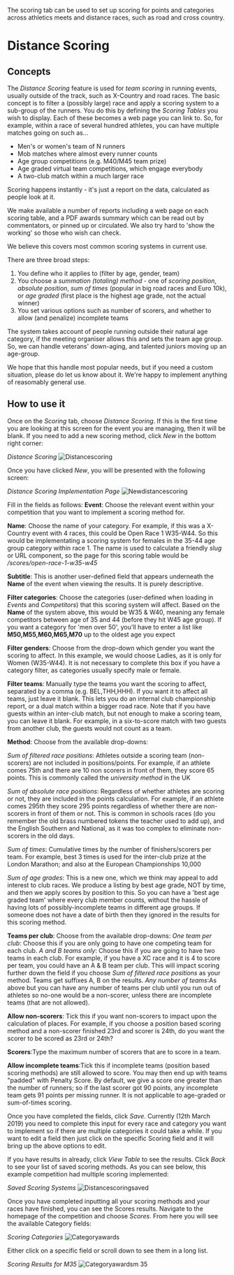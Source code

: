 <!-- TITLE: Training Manual - Scoring Tab -->

The scoring tab can be used to set up scoring for points and categories across athletics meets and distance races, such as road and cross country.
# Distance Scoring
## Concepts
The *Distance Scoring* feature is used for *team scoring* in running events, usually outside of the track, such as X-Country and road races. The basic concept is to filter a (possibly large) race and apply a scoring system to a sub-group of the runners. 
You do this by defining the *Scoring Tables* you wish to display.  Each of these becomes a web page you can link to.  So, for example, within a race of several hundred athletes, you can have multiple matches going on such as...
* Men's or women's team of N runners
* Mob matches where almost every runner counts
* Age group competitions (e.g. M40/M45 team prize)
* Age graded virtual team competitions, which engage everybody
* A two-club match within a much larger race

Scoring happens instantly - it's just a report on the data, calculated as people look at it.

We make available a number of reports including a web page on each scoring table, and a PDF awards summary which can be read out by commentators, or pinned up or circulated.  We also try hard to 'show the working' so those who wish can check.

We believe this covers most common scoring systems in current use.

There are three broad steps:  
1. You define who it applies to  (filter by age, gender, team)
2. You choose a *summation (totaling) method* - one of *scoring position*, *absolute position*, *sum of times* (popular in big road races and Euro 10k), or *age graded* (first place is the highest age grade, not the actual winner) 
3. You set various options such as number of scorers, and whether to allow (and penalize) incomplete teams

The system takes account of people running outside their natural age category, if the meeting organiser allows this and sets the team age group.  So, we can handle veterans' down-aging, and talented juniors moving up an age-group.

We hope that this handle most popular needs, but if you need a custom situation, please do let us know about it.  We're happy to implement anything of reasomably general use.




## How to use it
Once on the *Scoring* tab, choose *Distance Scoring*. If this is the first time you are looking at this screen for the event you are managing, then it will be blank. If you need to add a new scoring method, click *New* in the bottom right corner:

*Distance Scoring*
![Distancescoring](/uploads/scoring/distancescoring.png "Distancescoring")

Once you have clicked *New*, you will be presented with the following screen:

*Distance Scoring Implementation Page*
![Newdistancescoring](/uploads/scoring/newdistancescoring.png "Newdistancescoring")

Fill in the fields as follows:
**Event**: Choose the relevant event within your competition that you want to implement a scoring method for. 

**Name**: Choose the name of your category. For example, if this was a X-Country event with 4 races, this could be Open Race 1 W35-W44. So this would be implementating a scoring system for females in the 35-44 age group category within race 1.  The name is used to calculate a friendly *slug* or URL component, so the page for this scoring table would be *<competition>/scores/open-race-1-w35-w45*

**Subtitle**: This is another user-defined field that appears underneath the **Name** of the event when viewing the results. It is purely descriptive.

**Filter categories**: Choose the categories (user-defined when loading in *Events* and *Competitors*) that this scoring system will affect. Based on the **Name** of the system above, this would be W35 & W40, meaning any female competitors between age of 35 and 44 (before they hit W45 age group).   If you want a category for 'men over 50', you'll have to enter a list like **M50,M55,M60,M65,M70** up to the oldest age you expect

**Filter genders**: Choose from the drop-down which gender you want the scoring to affect. In this example, we would choose Ladies, as it is only for Women (W35-W44).  It is not necessary to complete this box if you have a category filter, as categories usually specify male or female.

**Filter teams**: Manually type the teams you want the scoring to affect, separated by a comma (e.g. BEL,THH,HHH). If you want it to affect all teams, just leave it blank.  This lets you do an internal club championship report, or a dual match within a bigger road race.   Note that if you have guests within an inter-club match, but not enough to make a scoring team, you can leave it blank.  For example, in a six-to-score match with two guests from another club, the guests would not count as a team.  

**Method**: Choose from the available drop-downs:

*Sum of filtered race positions*: Athletes outside a scoring team (non-scorers) are not included in positions/points. For example, if an athlete comes 75th and there are 10 non scorers in front of them, they score  65 points.  This is commonly called the *university method* in the UK

*Sum of absolute race positions*: Regardless of whether athletes are scoring or not, they are included in the points calculation. For example, if an athlete comes 295th they score 295 points regardless of whether there are non-scorers in front of them or not.  This is common in schools races (do you remember the old brass numbered tokens the teacher used to add up), and the English Southern and National, as it was too complex to eliminate non-scorers in the old days.

*Sum of times*: Cumulative times by the number of finishers/scorers per team.   For example, best 3 times is used for the inter-club prize at the London Marathon; and also at the European Championships 10,000

*Sum of age grades*: This is a new one, which we think may appeal to add interest to club races.  We produce a listing by best age grade, NOT by time, and then we apply scores by position to this.  So you can have a 'best age graded team' where every club member counts, without the hassle of having lots of possibly-incomplete teams in different age groups. If someone does not have a date of birth then they ignored in the results for this scoring method.


**Teams per club**: Choose from the available drop-downs:
*One team per club*: Choose this if you are only going to have one competing team for each club. 
*A and B teams only*: Choose this if you are going to have two teams in each club. For example, if you have a XC race and it is 4 to score per team, you could have an A & B team per club. This will impact scoring further down the field if you choose *Sum of filtered race positions* as your method.   Teams get suffixes A, B on the results.
*Any number of teams*:As above but you can have any number of teams per club until you run out of athletes so no-one would be a non-scorer, unless there are incomplete teams (that are not allowed).

**Allow non-scorers**: Tick this if you want non-scorers to impact upon the calculation of places. For example, if you choose a position based scoring method and a non-scorer finished 23rd and scorer is 24th, do you want the scorer to be scored as 23rd or 24th? 

**Scorers**:Type the maximum number of scorers that are to score in a team.

**Allow incomplete teams**:Tick this if incomplete teams (position based scoring methods) are still allowed to score.  You may then end up with teams "padded" with Penalty Score.  By default, we give a score one greater than the number of runners; so if the last scorer got 90 points, any incomplete team gets 91 points per missing runner.  It is not applicable to age-graded or sum-of-times scoring.


Once you have completed the fields, click *Save*. Currently (12th March 2019) you need to complete this input for every race and category you want to implement so if there are multiple categories it could take a while. If you want to edit a field then just click on the specific Scoring field and it will bring up the above options to edit.

If you have results in already, click *View Table* to see the results. Click *Back* to see your list of saved scoring methods. As you can see below, this example competition had multiple scoring implemented:

*Saved Scoring Systems*
![Distancescoringsaved](/uploads/scoring/distancescoringsaved.png "Distancescoringsaved")

Once you have completed inputting all your scoring methods and your races have finished, you can see the Scores results. Navigate to the homepage of the competition and choose *Scores*. From here you will see the available Category fields:

*Scoring Categories*
![Categoryawards](/uploads/scoring/categoryawards.png "Categoryawards")

Either click on a specific field or scroll down to see them in a long list.

*Scoring Results for M35*
![Categoryawardsm 35](/uploads/scoring/categoryawardsm-35.png "Categoryawardsm 35")

